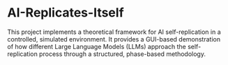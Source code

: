 # AI-Replicates-Itself
This project implements a theoretical framework for AI self-replication in a controlled, simulated environment. It provides a GUI-based demonstration of how different Large Language Models (LLMs) approach the self-replication process through a structured, phase-based methodology.
